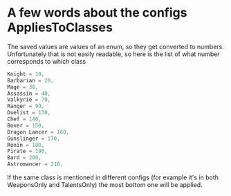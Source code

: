 # A few words about the configs AppliesToClasses
The saved values are values of an enum, so they get converted to numbers.
Unfortunately that is not easily readable, so here is the list of what number corresponds to which class
```c#
Knight = 10,
Barbarian = 20,
Mage = 30,
Assassin = 40,
Valkyrie = 70,
Ranger = 90,
Duelist = 130,
Chef = 140,
Boxer = 150,
Dragon Lancer = 160,
Gunslinger = 170,
Ronin = 180,
Pirate = 190,
Bard = 200,
Astromancer = 210,
```
If the same class is mentioned in different configs (for example it's in both WeaponsOnly and TalentsOnly) the most bottom one will be applied.